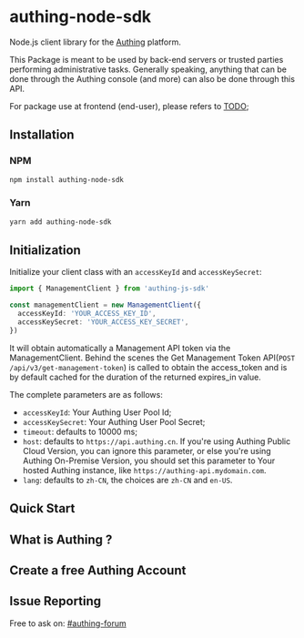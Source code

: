 # authing-node-sdk

Node.js client library for the [Authing](https://authing.co) platform.

This Package is meant to be used by back-end servers or trusted parties performing administrative tasks. Generally speaking, anything that can be done through the Authing console (and more) can also be done through this API.

For package use at frontend (end-user), please refers to [TODO](TODO);

## Installation

### NPM

```bash
npm install authing-node-sdk
```

### Yarn

```bash
yarn add authing-node-sdk
```

## Initialization

Initialize your client class with an `accessKeyId` and `accessKeySecret`:

```typescript
import { ManagementClient } from 'authing-js-sdk'

const managementClient = new ManagementClient({
  accessKeyId: 'YOUR_ACCESS_KEY_ID',
  accessKeySecret: 'YOUR_ACCESS_KEY_SECRET',
})
```

It will obtain automatically a Management API token via the ManagementClient. Behind the scenes the Get Management Token API(`POST /api/v3/get-management-token`) is called to obtain the access_token and is by default cached for the duration of the returned expires_in value.

The complete parameters are as follows:

- `accessKeyId`: Your Authing User Pool Id;
- `accessKeySecret`: Your Authing User Pool Secret;
- `timeout`: defaults to 10000 ms;
- `host`: defaults to `https://api.authing.cn`. If you're using Authing Public Cloud Version, you can ignore this parameter, or else you're using Authing On-Premise Version, you should set this parameter to Your hosted Authing instance, like `https://authing-api.mydomain.com`.
- `lang`: defaults to `zh-CN`, the choices are `zh-CN` and `en-US`.

## Quick Start

## What is Authing ?


## Create a free Authing Account

## Issue Reporting

Free to ask on: [#authing-forum](https://forum.authing.cn/)

